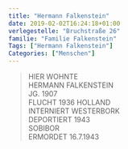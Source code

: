 ```yaml
---
title: "Hermann Falkenstein"
date: 2019-02-02T16:24:18+01:00
verlegestelle: "Bruchstraße 26"
familie: "Familie Falkenstein"
Tags: ["Hermann Falkenstein"]
Categories: ["Menschen"]
---
```


> HIER WOHNTE <br />
> HERMANN FALKENSTEIN <br />
> JG. 1907 <br />
> FLUCHT 1936 HOLLAND <br />
> INTERNIERT WESTERBORK <br />
> DEPORTIERT 1943 <br />
> SOBIBOR <br />
> ERMORDET 16.7.1943 <br />
